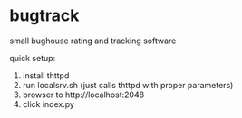 bugtrack
========

small bughouse rating and tracking software

quick setup:
1) install thttpd
2) run localsrv.sh (just calls thttpd with proper parameters)
3) browser to http://localhost:2048
4) click index.py


